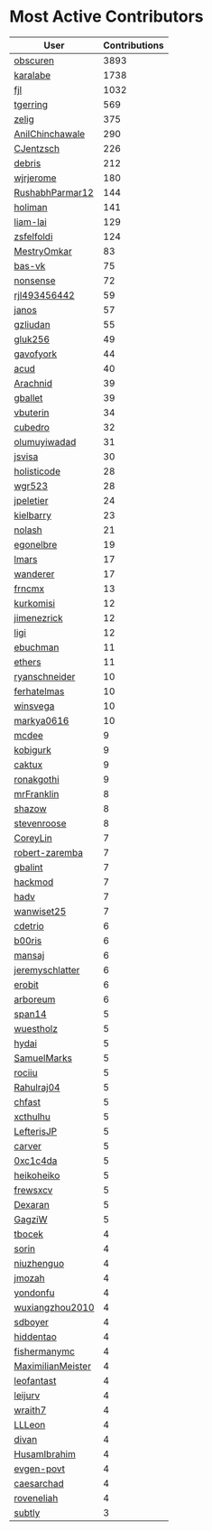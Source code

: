 # Most Active Contributors

| User | Contributions |
| ---- | -------------- |
| [obscuren](https://github.com/obscuren) | 3893 |
| [karalabe](https://github.com/karalabe) | 1738 |
| [fjl](https://github.com/fjl) | 1032 |
| [tgerring](https://github.com/tgerring) | 569 |
| [zelig](https://github.com/zelig) | 375 |
| [AnilChinchawale](https://github.com/AnilChinchawale) | 290 |
| [CJentzsch](https://github.com/CJentzsch) | 226 |
| [debris](https://github.com/debris) | 212 |
| [wjrjerome](https://github.com/wjrjerome) | 180 |
| [RushabhParmar12](https://github.com/RushabhParmar12) | 144 |
| [holiman](https://github.com/holiman) | 141 |
| [liam-lai](https://github.com/liam-lai) | 129 |
| [zsfelfoldi](https://github.com/zsfelfoldi) | 124 |
| [MestryOmkar](https://github.com/MestryOmkar) | 83 |
| [bas-vk](https://github.com/bas-vk) | 75 |
| [nonsense](https://github.com/nonsense) | 72 |
| [rjl493456442](https://github.com/rjl493456442) | 59 |
| [janos](https://github.com/janos) | 57 |
| [gzliudan](https://github.com/gzliudan) | 55 |
| [gluk256](https://github.com/gluk256) | 49 |
| [gavofyork](https://github.com/gavofyork) | 44 |
| [acud](https://github.com/acud) | 40 |
| [Arachnid](https://github.com/Arachnid) | 39 |
| [gballet](https://github.com/gballet) | 39 |
| [vbuterin](https://github.com/vbuterin) | 34 |
| [cubedro](https://github.com/cubedro) | 32 |
| [olumuyiwadad](https://github.com/olumuyiwadad) | 31 |
| [jsvisa](https://github.com/jsvisa) | 30 |
| [holisticode](https://github.com/holisticode) | 28 |
| [wgr523](https://github.com/wgr523) | 28 |
| [jpeletier](https://github.com/jpeletier) | 24 |
| [kielbarry](https://github.com/kielbarry) | 23 |
| [nolash](https://github.com/nolash) | 21 |
| [egonelbre](https://github.com/egonelbre) | 19 |
| [lmars](https://github.com/lmars) | 17 |
| [wanderer](https://github.com/wanderer) | 17 |
| [frncmx](https://github.com/frncmx) | 13 |
| [kurkomisi](https://github.com/kurkomisi) | 12 |
| [jimenezrick](https://github.com/jimenezrick) | 12 |
| [ligi](https://github.com/ligi) | 12 |
| [ebuchman](https://github.com/ebuchman) | 11 |
| [ethers](https://github.com/ethers) | 11 |
| [ryanschneider](https://github.com/ryanschneider) | 10 |
| [ferhatelmas](https://github.com/ferhatelmas) | 10 |
| [winsvega](https://github.com/winsvega) | 10 |
| [markya0616](https://github.com/markya0616) | 10 |
| [mcdee](https://github.com/mcdee) | 9 |
| [kobigurk](https://github.com/kobigurk) | 9 |
| [caktux](https://github.com/caktux) | 9 |
| [ronakgothi](https://github.com/ronakgothi) | 9 |
| [mrFranklin](https://github.com/mrFranklin) | 8 |
| [shazow](https://github.com/shazow) | 8 |
| [stevenroose](https://github.com/stevenroose) | 8 |
| [CoreyLin](https://github.com/CoreyLin) | 7 |
| [robert-zaremba](https://github.com/robert-zaremba) | 7 |
| [gbalint](https://github.com/gbalint) | 7 |
| [hackmod](https://github.com/hackmod) | 7 |
| [hadv](https://github.com/hadv) | 7 |
| [wanwiset25](https://github.com/wanwiset25) | 7 |
| [cdetrio](https://github.com/cdetrio) | 6 |
| [b00ris](https://github.com/b00ris) | 6 |
| [mansaj](https://github.com/mansaj) | 6 |
| [jeremyschlatter](https://github.com/jeremyschlatter) | 6 |
| [erobit](https://github.com/erobit) | 6 |
| [arboreum](https://github.com/arboreum) | 6 |
| [span14](https://github.com/span14) | 5 |
| [wuestholz](https://github.com/wuestholz) | 5 |
| [hydai](https://github.com/hydai) | 5 |
| [SamuelMarks](https://github.com/SamuelMarks) | 5 |
| [rociiu](https://github.com/rociiu) | 5 |
| [Rahulraj04](https://github.com/Rahulraj04) | 5 |
| [chfast](https://github.com/chfast) | 5 |
| [xcthulhu](https://github.com/xcthulhu) | 5 |
| [LefterisJP](https://github.com/LefterisJP) | 5 |
| [carver](https://github.com/carver) | 5 |
| [0xc1c4da](https://github.com/0xc1c4da) | 5 |
| [heikoheiko](https://github.com/heikoheiko) | 5 |
| [frewsxcv](https://github.com/frewsxcv) | 5 |
| [Dexaran](https://github.com/Dexaran) | 5 |
| [GagziW](https://github.com/GagziW) | 5 |
| [tbocek](https://github.com/tbocek) | 4 |
| [sorin](https://github.com/sorin) | 4 |
| [niuzhenguo](https://github.com/niuzhenguo) | 4 |
| [jmozah](https://github.com/jmozah) | 4 |
| [yondonfu](https://github.com/yondonfu) | 4 |
| [wuxiangzhou2010](https://github.com/wuxiangzhou2010) | 4 |
| [sdboyer](https://github.com/sdboyer) | 4 |
| [hiddentao](https://github.com/hiddentao) | 4 |
| [fishermanymc](https://github.com/fishermanymc) | 4 |
| [MaximilianMeister](https://github.com/MaximilianMeister) | 4 |
| [leofantast](https://github.com/leofantast) | 4 |
| [leijurv](https://github.com/leijurv) | 4 |
| [wraith7](https://github.com/wraith7) | 4 |
| [LLLeon](https://github.com/LLLeon) | 4 |
| [divan](https://github.com/divan) | 4 |
| [HusamIbrahim](https://github.com/HusamIbrahim) | 4 |
| [evgen-povt](https://github.com/evgen-povt) | 4 |
| [caesarchad](https://github.com/caesarchad) | 4 |
| [roveneliah](https://github.com/roveneliah) | 4 |
| [subtly](https://github.com/subtly) | 3 |
